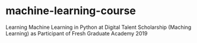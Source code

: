 # machine-learning-course
Learning Machine Learning in Python at Digital Talent Scholarship (Maching Learning) as Participant of Fresh Graduate Academy 2019
